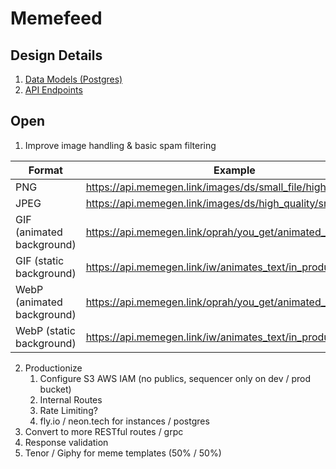 # Memefeed

## Design Details

1. [Data Models (Postgres)](https://github.com/memefeed-labs/memefeed-web2/blob/main/src/resources/memes-pg.ts)
2. [API Endpoints](https://github.com/memefeed-labs/memefeed-web2/blob/main/src/app.ts)

## Open

1. Improve image handling & basic spam filtering

| Format                        | Example                                                         |
| ----------------------------- | --------------------------------------------------------------- |
| PNG                           | <https://api.memegen.link/images/ds/small_file/high_quality.png> |
| JPEG                          | <https://api.memegen.link/images/ds/high_quality/small_file.jpg> |
| GIF (animated background)     | <https://api.memegen.link/oprah/you_get/animated_text.gif>      |
| GIF (static background)       | <https://api.memegen.link/iw/animates_text/in_production.gif>   |
| WebP (animated background)    | <https://api.memegen.link/oprah/you_get/animated_text.webp>     |
| WebP (static background)      | <https://api.memegen.link/iw/animates_text/in_production.webp>  |

2. Productionize
   1. Configure S3 AWS IAM (no publics, sequencer only on dev / prod bucket)
   2. Internal Routes
   3. Rate Limiting?
   4. fly.io / neon.tech for instances / postgres
2. Convert to more RESTful routes / grpc
3. Response validation
4. Tenor / Giphy for meme templates (50% / 50%)
